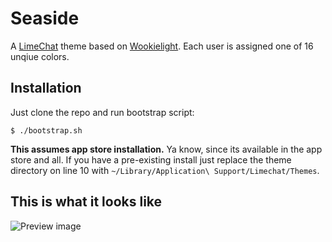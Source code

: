 # Seaside

A [LimeChat](http://limechat.net/mac/) theme based on [Wookielight](https://github.com/wookiehangover/wookielight). Each user is assigned one of 16 unqiue colors.

## Installation

Just clone the repo and run bootstrap script:

    $ ./bootstrap.sh

**This assumes app store installation.** Ya know, since its available in
the app store and all.  If you have a pre-existing install just replace
the theme directory on line 10 with `~/Library/Application\
Support/Limechat/Themes`.


## This is what it looks like

![Preview image](http://i.imgur.com/wH8zt90.png)
